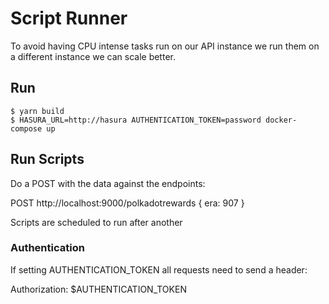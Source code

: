 # Script Runner

To avoid having CPU intense tasks run on our API instance we run them on a different instance we can scale better.

## Run

```
$ yarn build
$ HASURA_URL=http://hasura AUTHENTICATION_TOKEN=password docker-compose up
```

## Run Scripts

Do a POST with the data against the endpoints:

POST http://localhost:9000/polkadotrewards { era: 907 }

Scripts are scheduled to run after another

### Authentication

If setting AUTHENTICATION_TOKEN all requests need to send a header:

Authorization: $AUTHENTICATION_TOKEN